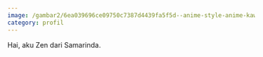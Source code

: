 ```yaml
---
image: /gambar2/6ea039696ce09750c7387d4439fa5f5d--anime-style-anime-kawaii.jpg
category: profil
---
```


Hai, aku Zen dari Samarinda.
